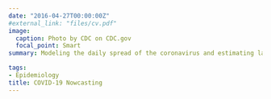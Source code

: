 ```yaml
---
date: "2016-04-27T00:00:00Z"
#external_link: "files/cv.pdf"
image:
  caption: Photo by CDC on CDC.gov
  focal_point: Smart
summary: Modeling the daily spread of the coronavirus and estimating latent cases

tags:
- Epidemiology
title: COVID-19 Nowcasting
---
```

